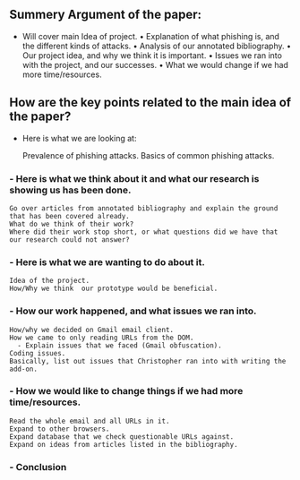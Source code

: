 ## Summery Argument of the paper:
-	Will cover main Idea of project. 
    •	Explanation of what phishing is, and the different kinds of attacks.
    •	Analysis of our annotated bibliography. 
    •	Our project idea, and why we think it is important. 
    •	Issues we ran into with the project, and our successes.
    •	What we would change if we had more time/resources.

## How are the key points related to the main idea of the paper?
-	Here is what we are looking at:

   	Prevalence of phishing attacks.
   	Basics of common phishing attacks.

### -	Here is what we think about it and what our research is showing us has been done.
   	Go over articles from annotated bibliography and explain the ground that has been covered already.
   	What do we think of their work?
   	Where did their work stop short, or what questions did we have that our research could not answer?

### -	Here is what we are wanting to do about it.
   	Idea of the project. 
   	How/Why we think  our prototype would be beneficial.

### -	How our work happened, and what issues we ran into.
   	How/why we decided on Gmail email client.
   	How we came to only reading URLs from the DOM.
      - Explain issues that we faced (Gmail obfuscation).
   	Coding issues.
   	Basically, list out issues that Christopher ran into with writing the add-on.

### -	How we would like to change things if we had more time/resources.
   	Read the whole email and all URLs in it.
   	Expand to other browsers.
   	Expand database that we check questionable URLs against.
   	Expand on ideas from articles listed in the bibliography.

### -	Conclusion
